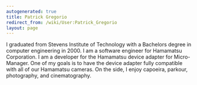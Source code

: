 ```yaml
---
autogenerated: true
title: Patrick Gregorio
redirect_from: /wiki/User:Patrick_Gregorio
layout: page
---
```


I graduated from Stevens Institute of Technology with a Bachelors degree
in computer engineering in 2000. I am a software engineer for Hamamatsu
Corporation. I am a developer for the Hamamatsu device adapter for
Micro-Manager. One of my goals is to have the device adapter fully
compatible with all of our Hamamatsu cameras. On the side, I enjoy
capoeira, parkour, photography, and cinematography.
